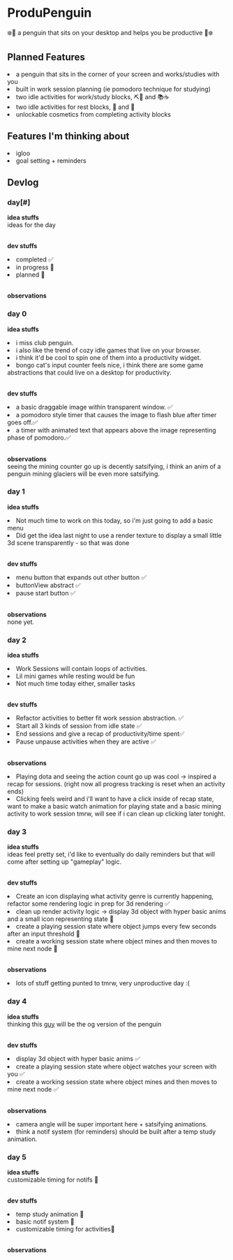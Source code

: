 # ProduPenguin
❄️🐧 a penguin that sits on your desktop and helps you be productive 🐧❄️

## Planned Features
<li> a penguin that sits in the corner of your screen and works/studies with you </li>
<li> built in work session planning (ie pomodoro technique for studying) </li>
<li> two idle activities for work/study blocks, ⛏️🧊 and  📚☕ </li>
<li> two idle activities for rest blocks, 🪩 and 🏀  </li>
<li> unlockable cosmetics from completing activity blocks </li>

## Features I'm thinking about
<li> igloo  </li>
<li> goal setting + reminders </li>

## Devlog
### day[#] ###

**idea stuffs** <br>
ideas for the day

<br> **dev stuffs** <br>
<li> completed ✅ </li>
<li>in progress 🔨  </li>
<li> planned 📘 </li>
 
<br> **observations** <br>

### day 0 
**idea stuffs** <br>
<li> i miss club penguin.</li>
<li>i also like the trend of cozy idle games that live on your browser.</li>
<li>i think it'd be cool to spin one of them into a productivity widget.</li>
<li>bongo cat's input counter feels nice, i think there are some game abstractions that could live on a desktop for productivity. </li>


<br> **dev stuffs** <br>
<li> a basic draggable image within transparent window. ✅ </li>
<li> a pomodoro style timer that causes the image to flash blue after timer goes off.✅</li>
<li>a timer with animated text that appears above the image representing phase of pomodoro.✅</li>

 <br> **observations** <br>
seeing the mining counter go up is decently satsifying, i think an anim of a penguin mining glaciers will be even more satsifying. 

### day 1 
**idea stuffs** <br>
<li>Not much time to work on this today, so i'm just going to add a basic menu</li>
<li>Did get the idea last night to use a render texture to display a small little 3d scene transparently - so that was done</li>

<br> **dev stuffs** <br>
<li>menu button that expands out other button ✅ </li>
<li>buttonView abstract ✅ </li>
<li>pause start button ✅ </li>

 <br> **observations** <br>
none yet.

### day 2 
**idea stuffs** <br>
<li>Work Sessions will contain loops of activities.</li>
<li>Lil mini games while resting would be fun</li>
<li>Not much time today either, smaller tasks</li>

<br> **dev stuffs** <br>
<li>Refactor activities to better fit work session abstraction. ✅</li>
<li>Start all 3 kinds of session from idle state ✅ </li>
<li>End sessions and give a recap of productivity/time spent✅</li>
<li>Pause unpause activities when they are active ✅ </li>

 <br> **observations** <br>
<li>Playing dota and seeing the action count go up was cool -> inspired a recap for sessions. (right now all progress tracking is reset when an activity ends)</li>
<li>Clicking feels weird and i'll want to have a click inside of recap state, want to make a basic watch animation for playing state and a basic mining activity to work session tmrw, will see if i can clean up clicking later tonight.</li>

### day 3

**idea stuffs** <br>
ideas feel pretty set, i'd like to eventually do daily reminders but that will come after setting up "gameplay" logic.

<br> **dev stuffs** <br>
<li> Create an icon displaying what activity genre is currently happening, refactor some rendering logic in prep for 3d rendering ✅ </li>
<li> clean up render activity logic -> display 3d object with hyper basic anims and a small icon representing state 📘 </li>
<li>create a playing session state where object jumps every few seconds after an input threshold 📘  </li>
<li> create a working session state where object mines and then moves to mine next node 📘 </li>
 
<br> **observations** <br>
<li> lots of stuff getting punted to tmrw, very unproductive day :( </li>


### day 4

**idea stuffs** <br>
thinking this [guy](https://sketchfab.com/3d-models/cute-penguin-fully-rigged-72491359f60045a3aebda0eb3e1daf59) will be the og version of the penguin

<br> **dev stuffs** <br>
<li> display 3d object with hyper basic anims ✅ </li>
<li> create a playing session state where object watches your screen with you ✅ </li>
<li> create a working session state where object mines and then moves to mine next node ✅ </li>
 
<br> **observations** <br>
<li> camera angle will be super important here + satsifying animations. </li>
<li> think a notif system (for reminders) should be built after a temp study animation.  </li>

### day 5

**idea stuffs** <br>
customizable timing for notifs 📘

<br> **dev stuffs** <br>
<li> temp study animation 📘</li>
<li> basic notif system 📘</li>
<li> customizable timing for activities📘 </li>
 
<br> **observations** <br>
